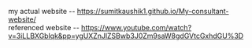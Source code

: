 my actual website -- https://sumitkaushik1.github.io/My-consultant-website/<br>
referenced website -- https://www.youtube.com/watch?v=3iLLBXGblqk&pp=ygUXZnJlZSBwb3J0Zm9saW8gdGVtcGxhdGU%3D
